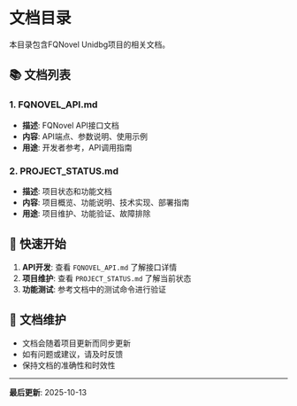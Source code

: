 # 文档目录

本目录包含FQNovel Unidbg项目的相关文档。

## 📚 文档列表

### 1. FQNOVEL_API.md
- **描述**: FQNovel API接口文档
- **内容**: API端点、参数说明、使用示例
- **用途**: 开发者参考，API调用指南

### 2. PROJECT_STATUS.md
- **描述**: 项目状态和功能文档
- **内容**: 项目概览、功能说明、技术实现、部署指南
- **用途**: 项目维护、功能验证、故障排除

## 🚀 快速开始

1. **API开发**: 查看 `FQNOVEL_API.md` 了解接口详情
2. **项目维护**: 查看 `PROJECT_STATUS.md` 了解当前状态
3. **功能测试**: 参考文档中的测试命令进行验证

## 📝 文档维护

- 文档会随着项目更新而同步更新
- 如有问题或建议，请及时反馈
- 保持文档的准确性和时效性

---

**最后更新**: 2025-10-13
